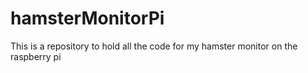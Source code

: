# hamsterMonitorPi
This is a repository to hold all the code for my hamster monitor on the raspberry pi
